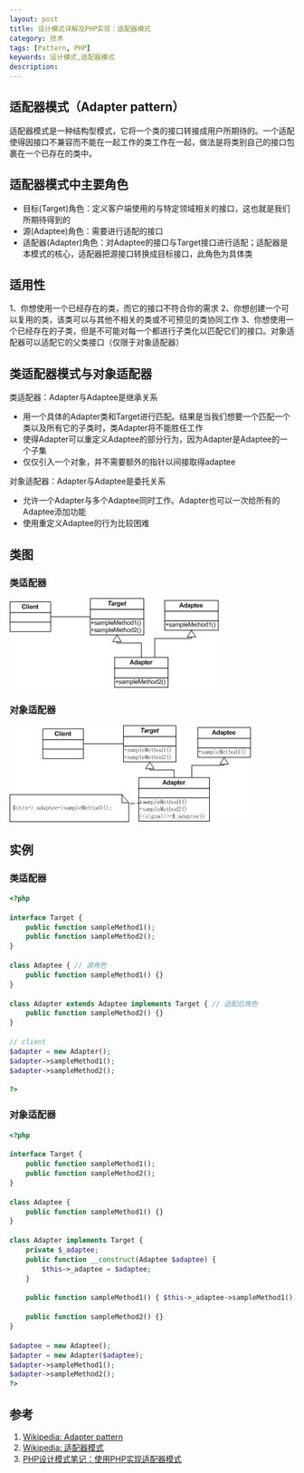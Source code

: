 ```yaml
---
layout: post
title: 设计模式详解及PHP实现：适配器模式
category: 技术
tags: [Pattern, PHP]
keywords: 设计模式,适配器模式
description: 
---
```


## 适配器模式（Adapter pattern）
适配器模式是一种结构型模式，它将一个类的接口转接成用户所期待的。一个适配使得因接口不兼容而不能在一起工作的类工作在一起，做法是将类别自己的接口包裹在一个已存在的类中。

## 适配器模式中主要角色

- 目标(Target)角色：定义客户端使用的与特定领域相关的接口，这也就是我们所期待得到的
- 源(Adaptee)角色：需要进行适配的接口
- 适配器(Adapter)角色：对Adaptee的接口与Target接口进行适配；适配器是本模式的核心，适配器把源接口转换成目标接口，此角色为具体类

## 适用性
1、你想使用一个已经存在的类，而它的接口不符合你的需求
2、你想创建一个可以复用的类，该类可以与其他不相关的类或不可预见的类协同工作
3、你想使用一个已经存在的子类，但是不可能对每一个都进行子类化以匹配它们的接口。对象适配器可以适配它的父类接口（仅限于对象适配器）

## 类适配器模式与对象适配器

类适配器：Adapter与Adaptee是继承关系

- 用一个具体的Adapter类和Target进行匹配。结果是当我们想要一个匹配一个类以及所有它的子类时，类Adapter将不能胜任工作
- 使得Adapter可以重定义Adaptee的部分行为，因为Adapter是Adaptee的一个子集
- 仅仅引入一个对象，并不需要额外的指针以间接取得adaptee

对象适配器：Adapter与Adaptee是委托关系

- 允许一个Adapter与多个Adaptee同时工作。Adapter也可以一次给所有的Adaptee添加功能
- 使用重定义Adaptee的行为比较困难

## 类图

### 类适配器
![class adapter pattern](/public/upload/class-adapter-pattern-uml.jpg)

### 对象适配器
![object adapter pattern](/public/upload/object-adapter-pattern-uml.jpg)

## 实例

### 类适配器

```php
<?php

interface Target {
    public function sampleMethod1();
    public function sampleMethod2();
}
 
class Adaptee { // 源角色
    public function sampleMethod1() {}
}
 
class Adapter extends Adaptee implements Target { // 适配后角色
    public function sampleMethod2() {} 
}
 
// client
$adapter = new Adapter();
$adapter->sampleMethod1();
$adapter->sampleMethod2(); 

?>
```

### 对象适配器

```php
<?php

interface Target {
    public function sampleMethod1();
    public function sampleMethod2();
}
 
class Adaptee {
    public function sampleMethod1() {}
}
 
class Adapter implements Target {
    private $_adaptee;
    public function __construct(Adaptee $adaptee) {
        $this->_adaptee = $adaptee;
    }
 
    public function sampleMethod1() { $this->_adaptee->sampleMethod1(); }
 
    public function sampleMethod2() {}
}
 
$adaptee = new Adaptee();
$adapter = new Adapter($adaptee);
$adapter->sampleMethod1();
$adapter->sampleMethod2();
?>
```

## 参考
1. [Wikipedia: Adapter pattern](http://en.wikipedia.org/wiki/Adapter_pattern)
2. [Wikipedia: 适配器模式](http://zh.wikipedia.org/wiki/%E9%80%82%E9%85%8D%E5%99%A8%E6%A8%A1%E5%BC%8F)
3. [PHP设计模式笔记：使用PHP实现适配器模式](http://www.phppan.com/2010/07/php-design-pattern-10-adapter/)